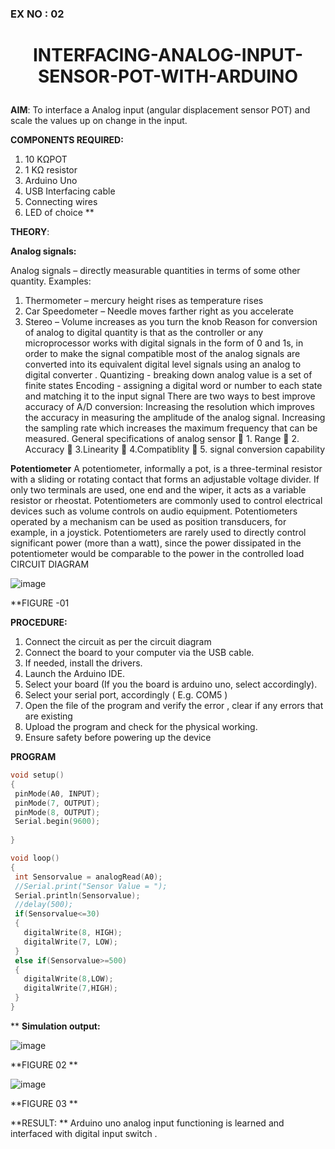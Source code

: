 ### EX NO : 02
# <p align="center"> INTERFACING-ANALOG-INPUT-SENSOR-POT-WITH-ARDUINO </p>

**AIM**:  To interface a Analog  input (angular displacement sensor POT) and scale the values up on change in the input.

**COMPONENTS REQUIRED:**
1.	10 KΩPOT
2.	1 KΩ resistor 
3.	Arduino Uno 
4.	USB Interfacing cable 
5.	Connecting wires 
6.	LED of choice 
**

**THEORY**: 

**Analog signals:**

Analog signals – directly measurable quantities in terms of some other quantity.
Examples:
1. Thermometer – mercury height rises as temperature rises
2. Car Speedometer – Needle moves farther right as you accelerate
3. Stereo – Volume increases as you turn the knob
Reason for conversion of analog to digital quantity is that as the controller or any microprocessor works with digital signals in the form of 0 and 1s, in order to make the signal compatible  most of the analog signals are converted into its equivalent digital level signals using an analog to digital converter .
Quantizing - breaking down analog value is a set of finite states
Encoding - assigning a digital word or number to each state and matching it to the input signal
 There are two ways to best improve accuracy of A/D conversion:
Increasing the resolution which improves the accuracy in measuring the amplitude of the analog signal.
Increasing the sampling rate which increases the maximum frequency that can be measured.
General specifications of analog sensor
	1. Range
	2. Accuracy
	3.Linearity
	4.Compatiblity
	5. signal conversion capability

**Potentiometer**
A potentiometer, informally a pot, is a three-terminal resistor with a sliding or rotating contact that forms an adjustable voltage divider. If only two terminals are used, one end and the wiper, it acts as a variable resistor or rheostat.
Potentiometers are commonly used to control electrical devices such as volume controls on audio equipment. Potentiometers operated by a mechanism can be used as position transducers, for example, in a joystick. Potentiometers are rarely used to directly control significant power (more than a watt), since the power dissipated in the potentiometer would be comparable to the power in the controlled load
CIRCUIT DIAGRAM





![image](https://user-images.githubusercontent.com/36288975/163530788-eec3cdc3-95e8-4d2d-8349-6d0ea4c9439c.png)

**FIGURE -01


**PROCEDURE:**

1.	Connect the circuit as per the circuit diagram 
2.	Connect the board to your computer via the USB cable.
3.	If needed, install the drivers.
4.	Launch the Arduino IDE.
5.	Select your board (If you the board is arduino uno, select accordingly).
6.	Select your serial port, accordingly ( E.g. COM5 )
7.	Open the file of the program  and verify the error , clear if any errors that are existing 
8.	Upload the program and check for the physical working. 
9.	Ensure safety before powering up the device 



**PROGRAM** 
 ```c
 void setup()
{
  pinMode(A0, INPUT);
  pinMode(7, OUTPUT);
  pinMode(8, OUTPUT);
  Serial.begin(9600);
  
}

void loop()
{
  int Sensorvalue = analogRead(A0);
  //Serial.print("Sensor Value = ");
  Serial.println(Sensorvalue);
  //delay(500);
  if(Sensorvalue<=30)
  {
    digitalWrite(8, HIGH);
    digitalWrite(7, LOW);
  }
  else if(Sensorvalue>=500)
  {
    digitalWrite(8,LOW);
    digitalWrite(7,HIGH);
  }
}
```

**
**Simulation output:** 

![image](https://user-images.githubusercontent.com/74660507/166460940-79ba9c9d-eaa6-45f1-8acc-36ad6d03709b.png)

**FIGURE 02 **

![image](https://user-images.githubusercontent.com/74660507/166461265-ff17401b-8b5f-4cc0-8191-d09344df9ac4.png)

**FIGURE 03 **

**RESULT: ** Arduino uno analog input functioning is learned and interfaced with digital input switch .
